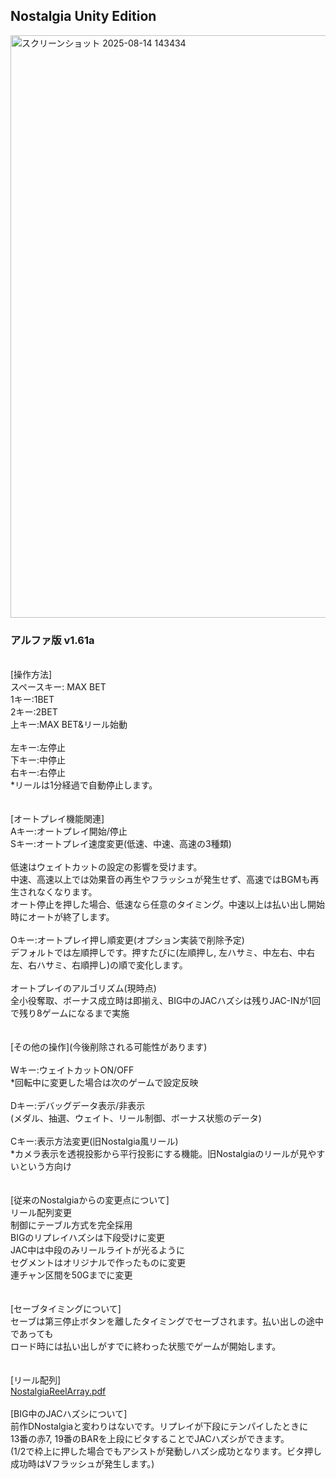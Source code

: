## Nostalgia Unity Edition
<img width="1602" height="932" alt="スクリーンショット 2025-08-14 143434" src="https://github.com/user-attachments/assets/170f41fe-f3b6-42c1-8663-265a9becf6a4" />

### アルファ版 v1.61a
\
[操作方法]\
スペースキー:  MAX BET\
1キー:1BET\
2キー:2BET\
上キー:MAX BET&リール始動\
\
左キー:左停止\
下キー:中停止\
右キー:右停止\
*リールは1分経過で自動停止します。\
\
\
[オートプレイ機能関連]\
Aキー:オートプレイ開始/停止\
Sキー:オートプレイ速度変更(低速、中速、高速の3種類)\
\
低速はウェイトカットの設定の影響を受けます。\
中速、高速以上では効果音の再生やフラッシュが発生せず、高速ではBGMも再生されなくなります。\
オート停止を押した場合、低速なら任意のタイミング。中速以上は払い出し開始時にオートが終了します。\
\
Oキー:オートプレイ押し順変更(オプション実装で削除予定)\
デフォルトでは左順押しです。押すたびに(左順押し, 左ハサミ、中左右、中右左、右ハサミ、右順押し)の順で変化します。\
\
オートプレイのアルゴリズム(現時点)\
全小役奪取、ボーナス成立時は即揃え、BIG中のJACハズシは残りJAC-INが1回で残り8ゲームになるまで実施\
\
\
[その他の操作]\(今後削除される可能性があります)\
\
Wキー:ウェイトカットON/OFF\
*回転中に変更した場合は次のゲームで設定反映\
\
Dキー:デバッグデータ表示/非表示\
(メダル、抽選、ウェイト、リール制御、ボーナス状態のデータ)\
\
Cキー:表示方法変更(旧Nostalgia風リール)\
*カメラ表示を透視投影から平行投影にする機能。旧Nostalgiaのリールが見やすいという方向け\
\
\
[従来のNostalgiaからの変更点について]\
リール配列変更\
制御にテーブル方式を完全採用\
BIGのリプレイハズシは下段受けに変更\
JAC中は中段のみリールライトが光るように\
セグメントはオリジナルで作ったものに変更\
連チャン区間を50Gまでに変更\
\
\
[セーブタイミングについて]\
セーブは第三停止ボタンを離したタイミングでセーブされます。払い出しの途中であっても\
ロード時には払い出しがすでに終わった状態でゲームが開始します。\
\
\
[リール配列]\
[NostalgiaReelArray.pdf](https://github.com/user-attachments/files/21766753/NostalgiaReelArray.pdf)
\
\
[BIG中のJACハズシについて]\
前作DNostalgiaと変わりはないです。リプレイが下段にテンパイしたときに\
13番の赤7, 19番のBARを上段にビタすることでJACハズシができます。\
(1/2で枠上に押した場合でもアシストが発動しハズシ成功となります。ビタ押し成功時はVフラッシュが発生します。)
